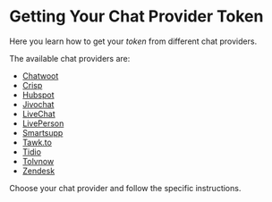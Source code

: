 # Getting Your Chat Provider Token

Here you learn how to get your *token* from different chat providers.  

The available chat providers are: 

- [Chatwoot](https://github.com/Fabiomorais87/liferay-learn/blob/add5f425ff93b6b2c27fb218cb6bce0b0be519a5/docs/dxp/latest/en/site-building/personalizing-site-experience/Click%20to%20chat/Chatwoot/Chatwoot.md) 
- [Crisp](https://github.com/Fabiomorais87/liferay-learn/blob/b0f227de3c96ec3c18f73d84974b01b5b82f3641/docs/dxp/latest/en/site-building/personalizing-site-experience/Click%20to%20chat/Crisp%20/Crisp.md)
- [Hubspot](https://github.com/Fabiomorais87/liferay-learn/blob/add5f425ff93b6b2c27fb218cb6bce0b0be519a5/docs/dxp/latest/en/site-building/personalizing-site-experience/Click%20to%20chat/Hubspot/Hubspot.md)
- [Jivochat](https://github.com/Fabiomorais87/liferay-learn/blob/add5f425ff93b6b2c27fb218cb6bce0b0be519a5/docs/dxp/latest/en/site-building/personalizing-site-experience/Click%20to%20chat/Jivochat/Jivochat.md) 
- [LiveChat](https://github.com/Fabiomorais87/liferay-learn/blob/add5f425ff93b6b2c27fb218cb6bce0b0be519a5/docs/dxp/latest/en/site-building/personalizing-site-experience/Click%20to%20chat/Livechat/LiveChat.md) 
- [LivePerson](https://github.com/Fabiomorais87/liferay-learn/blob/add5f425ff93b6b2c27fb218cb6bce0b0be519a5/docs/dxp/latest/en/site-building/personalizing-site-experience/Click%20to%20chat/Liveperson/LivePerson.md) 
- [Smartsupp](https://github.com/Fabiomorais87/liferay-learn/blob/add5f425ff93b6b2c27fb218cb6bce0b0be519a5/docs/dxp/latest/en/site-building/personalizing-site-experience/Click%20to%20chat/Smartsupp/Smartsupp.md)
- [Tawk.to](https://github.com/Fabiomorais87/liferay-learn/blob/889ddeeee5b9d77df2384e3a678e70423f12c80e/docs/dxp/latest/en/site-building/personalizing-site-experience/Click%20to%20chat/Tawk.To/Tawk.to.md)
- [Tidio](https://github.com/Fabiomorais87/liferay-learn/blob/add5f425ff93b6b2c27fb218cb6bce0b0be519a5/docs/dxp/latest/en/site-building/personalizing-site-experience/Click%20to%20chat/Tidio/Tidio.md)
- [Tolvnow](https://github.com/Fabiomorais87/liferay-learn/blob/add5f425ff93b6b2c27fb218cb6bce0b0be519a5/docs/dxp/latest/en/site-building/personalizing-site-experience/Click%20to%20chat/Tolvnow/Tolvnow.md)
- [Zendesk](https://github.com/Fabiomorais87/liferay-learn/blob/b86f707e40a186691411c209df0b600df3ba6e20/docs/dxp/latest/en/site-building/personalizing-site-experience/Click%20to%20chat/Zendesk/Zendesk.md)

Choose your chat provider and follow the specific instructions. 
